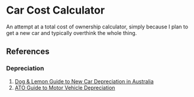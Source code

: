 # Car Cost Calculator

An attempt at a total cost of ownership calculator, simply because I plan to get a new car and typically overthink the whole thing.

## References

### Depreciation

1. [Dog & Lemon Guide to New Car Depreciation in Australia](https://dogandlemon.com/sites/default/files/depreciation_australia.pdf)
2. [ATO Guide to Motor Vehicle Depreciation](https://atotaxrates.info/tax-deductions/work-related-car-expenses/depreciation-of-vehicles/)
